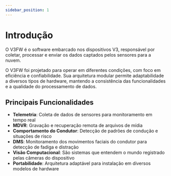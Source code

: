```yaml
---
sidebar_position: 1
---
```


# Introdução

O V3FW é o software embarcado nos dispositivos V3, responsável por coletar, processar e enviar os dados captados pelos sensores para a nuvem.

O V3FW foi projetado para operar em diferentes condições, com foco em eficiência e confiabilidade. Sua arquitetura modular permite adaptabilidade a diversos tipos de hardware, mantendo a consistência das funcionalidades e a qualidade do processamento de dados.

## Principais Funcionalidades

- **Telemetria**: Coleta de dados de sensores para monitoramento em tempo real
- **MDVR**: Gravação e recuperação remota de arquivos de mídia
- **Comportamento do Condutor**: Detecção de padrões de condução e situações de risco
- **DMS**: Monitoramento dos movimentos faciais do condutor para detecção de fadiga e distração
- **Visão Computacional**: São sistemas que entendem o mundo registrado pelas câmeras do dispositivo
- **Portabilidade**: Arquitetura adaptável para instalação em diversos modelos de hardware 